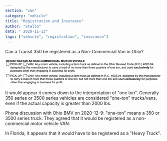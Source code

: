 ```yaml
---
section: "van"
category: "vehicle"
title: "Registration and Insurance"
author: "Stello"
data: " 2020-11-13"
tags: ["vehicle", "registration", "insurance"]
---
```




Can a Transit 350 be registered as a Non-Commercial Van in Ohio? 

[![](ohio-non-commercial-critiera.png)](OH_affidavit_for_registration.pdf)

It would appear it comes down to the interpretation of "one ton".  Generally 350 series or 3500 series vehicles are considered "one-ton" trucks/vans, even if the actual capacity is greater than 2000 lbs.

Phone discussion with Ohio BMV on 2020-12-9: "one-ton" means a 350 or 3500 series truck.  They agreed that it would be registered as a non-commercial motor vehicle VAN.

In Florida, it appears that it would have to be registered as a "Heavy Truck".